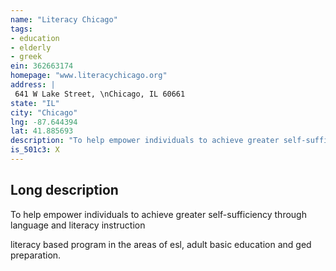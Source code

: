 ```yaml
---
name: "Literacy Chicago"
tags:
- education
- elderly
- greek
ein: 362663174
homepage: "www.literacychicago.org"
address: |
 641 W Lake Street, \nChicago, IL 60661
state: "IL"
city: "Chicago"
lng: -87.644394
lat: 41.885693
description: "To help empower individuals to achieve greater self-sufficiency through language and literacy instruction"
is_501c3: X
---
```


## Long description

To help empower individuals to achieve greater self-sufficiency through language and literacy instruction
  
  literacy based program in the areas of esl, adult basic education and ged preparation. 
